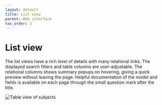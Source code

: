 ```yaml
---
layout: default
title: List view
parent: Web interface
nav_order: 3
---
```

# List view
The list views have a rich level of details with many relational links. The displayed search filters and table columns are user-adjustable. The relational columns shows summary popups on hovering, giving a quick preview without leaving the page. Helpful documentation of the model and fields is available on each page through the small question mark after the title.

![Table view of subjects](/assets/images/subject_list.png)
